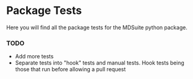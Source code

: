 # Package Tests

Here you will find all the package tests for the MDSuite python package.

### TODO
* Add more tests
* Separate tests into "hook" tests and manual tests. Hook tests being those that run before allowing a pull request 
